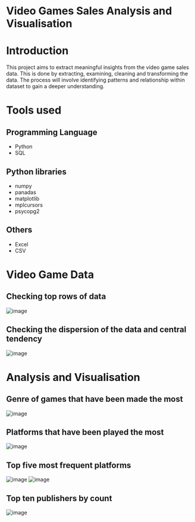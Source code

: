 # Video Games Sales Analysis and Visualisation

# Introduction
This project aims to extract meaningful insights from the video game sales data. This is done by extracting, examining, cleaning and transforming the data. The process will involve identifying patterns and relationship within dataset to gain a deeper understanding. 

# Tools used
## Programming Language
- Python
- SQL

## Python libraries
- numpy
- panadas
- matplotlib
- mplcursors
- psycopg2

## Others
- Excel
- CSV

# Video Game Data
## Checking top rows of data
![image](https://github.com/user-attachments/assets/5639cbc9-3bf8-4b8a-ac82-e49c7a96ef5b)

## Checking the dispersion of the data and central tendency
![image](https://github.com/user-attachments/assets/50349201-4efe-4eb0-bf3d-b102f531388a)

# Analysis and Visualisation
## Genre of games that have been made the most 
![image](https://github.com/user-attachments/assets/89b29c7e-ea18-4bd0-85cd-05d83d4a1b48)

## Platforms that have been played the most 
![image](https://github.com/user-attachments/assets/cd227793-5670-4f63-95ac-ef685ea72968)

## Top five most frequent platforms
![image](https://github.com/user-attachments/assets/a6490ffe-930d-42d0-9962-5791b6309757)
![image](https://github.com/user-attachments/assets/40ea5598-4929-44aa-98b4-f9c89136008f)



## Top ten publishers by count
![image](https://github.com/user-attachments/assets/e70deb51-f3b6-4635-b107-793073f5e4d1)



